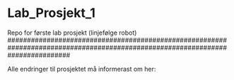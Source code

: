 # Lab_Prosjekt_1
Repo for første lab prosjekt (linjefølge robot)
################################################################################################################################

Alle endringer til prosjektet må informerast om her:

